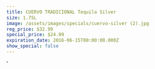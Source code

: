 ```yaml
---
title: CUERVO TRADICIONAL Tequila Silver
size: 1.75L
image: /assets/images/specials/cuervo-silver (2).jpg
reg_price: $32.99
special_price: $24.99
expiration_date: 2016-06-15T00:00:00.000Z
show_special: false
---
```



'